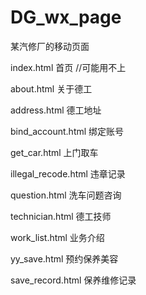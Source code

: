 # DG_wx_page
某汽修厂的移动页面

index.html 首页 //可能用不上

about.html 关于德工

address.html 德工地址

bind_account.html 绑定账号

get_car.html 上门取车

illegal_recode.html 违章记录

question.html 洗车问题咨询

technician.html 德工技师

work_list.html 业务介绍

yy_save.html 预约保养美容

save_record.html 保养维修记录


